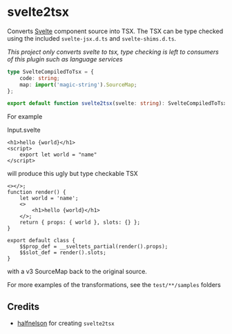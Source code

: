 # svelte2tsx

Converts [Svelte](https://svelte.dev) component source into TSX. The TSX can be type checked using the included `svelte-jsx.d.ts` and `svelte-shims.d.ts`.

_This project only converts svelte to tsx, type checking is left to consumers of this plugin such as language services_

```typescript
type SvelteCompiledToTsx = {
    code: string;
    map: import('magic-string').SourceMap;
};

export default function svelte2tsx(svelte: string): SvelteCompiledToTsx;
```

For example

Input.svelte

```svelte
<h1>hello {world}</h1>
<script>
    export let world = "name"
</script>
```

will produce this ugly but type checkable TSX

```tsx
<></>;
function render() {
    let world = 'name';
    <>
        <h1>hello {world}</h1>
    </>;
    return { props: { world }, slots: {} };
}

export default class {
    $$prop_def = __sveltets_partial(render().props);
    $$slot_def = render().slots;
}
```

with a v3 SourceMap back to the original source.

For more examples of the transformations, see the `test/**/samples` folders

## Credits

-   [halfnelson](https://github.com/halfnelson) for creating `svelte2tsx`

